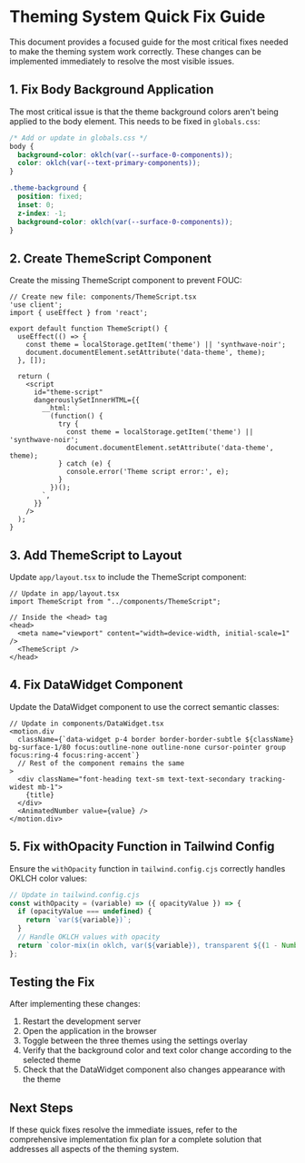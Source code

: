 # Theming System Quick Fix Guide

This document provides a focused guide for the most critical fixes needed to make the theming system work correctly. These changes can be implemented immediately to resolve the most visible issues.

## 1. Fix Body Background Application

The most critical issue is that the theme background colors aren't being applied to the body element. This needs to be fixed in `globals.css`:

```css
/* Add or update in globals.css */
body {
  background-color: oklch(var(--surface-0-components));
  color: oklch(var(--text-primary-components));
}

.theme-background {
  position: fixed;
  inset: 0;
  z-index: -1;
  background-color: oklch(var(--surface-0-components));
}
```

## 2. Create ThemeScript Component

Create the missing ThemeScript component to prevent FOUC:

```tsx
// Create new file: components/ThemeScript.tsx
'use client';
import { useEffect } from 'react';

export default function ThemeScript() {
  useEffect(() => {
    const theme = localStorage.getItem('theme') || 'synthwave-noir';
    document.documentElement.setAttribute('data-theme', theme);
  }, []);

  return (
    <script
      id="theme-script"
      dangerouslySetInnerHTML={{
        __html: `
          (function() {
            try {
              const theme = localStorage.getItem('theme') || 'synthwave-noir';
              document.documentElement.setAttribute('data-theme', theme);
            } catch (e) {
              console.error('Theme script error:', e);
            }
          })();
        `,
      }}
    />
  );
}
```

## 3. Add ThemeScript to Layout

Update `app/layout.tsx` to include the ThemeScript component:

```tsx
// Update in app/layout.tsx
import ThemeScript from "../components/ThemeScript";

// Inside the <head> tag
<head>
  <meta name="viewport" content="width=device-width, initial-scale=1" />
  <ThemeScript />
</head>
```

## 4. Fix DataWidget Component

Update the DataWidget component to use the correct semantic classes:

```tsx
// Update in components/DataWidget.tsx
<motion.div
  className={`data-widget p-4 border border-border-subtle ${className} bg-surface-1/80 focus:outline-none outline-none cursor-pointer group focus:ring-4 focus:ring-accent`}
  // Rest of the component remains the same
>
  <div className="font-heading text-sm text-text-secondary tracking-widest mb-1">
    {title}
  </div>
  <AnimatedNumber value={value} />
</motion.div>
```

## 5. Fix withOpacity Function in Tailwind Config

Ensure the `withOpacity` function in `tailwind.config.cjs` correctly handles OKLCH color values:

```js
// Update in tailwind.config.cjs
const withOpacity = (variable) => ({ opacityValue }) => {
  if (opacityValue === undefined) {
    return `var(${variable})`;
  }
  // Handle OKLCH values with opacity
  return `color-mix(in oklch, var(${variable}), transparent ${(1 - Number(opacityValue)) * 100}%)`;
};
```

## Testing the Fix

After implementing these changes:

1. Restart the development server
2. Open the application in the browser
3. Toggle between the three themes using the settings overlay
4. Verify that the background color and text color change according to the selected theme
5. Check that the DataWidget component also changes appearance with the theme

## Next Steps

If these quick fixes resolve the immediate issues, refer to the comprehensive implementation fix plan for a complete solution that addresses all aspects of the theming system.